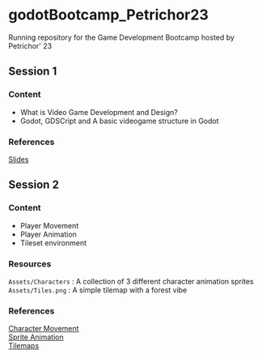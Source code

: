# godotBootcamp_Petrichor23
Running repository for the Game Development Bootcamp hosted by Petrichor' 23

## Session 1
### Content
- What is Video Game Development and Design?
- Godot, GDSCript and A basic videogame structure in Godot

### References
[Slides](https://docs.google.com/presentation/d/12vit4hXfcXp_R_BJWsUnKeWgdnncVuhvZRSB5AZKeoc/edit?usp=drivesdk)

## Session 2
### Content
- Player Movement
- Player Animation
- Tileset environment

### Resources
`Assets/Characters` : A collection of 3 different character animation sprites  
`Assets/Tiles.png`  : A simple tilemap with a forest vibe

### References
[Character Movement](https://docs.godotengine.org/en/stable/tutorials/2d/2d_movement.html)  
[Sprite Animation](https://docs.godotengine.org/en/stable/tutorials/2d/2d_sprite_animation.html)  
[Tilemaps](https://docs.godotengine.org/en/stable/tutorials/2d/using_tilemaps.html)
